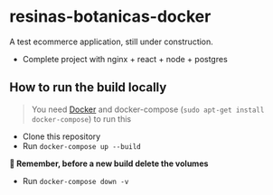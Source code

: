 # resinas-botanicas-docker

A test ecommerce application, still under construction.

- Complete project with nginx + react + node + postgres


## How to run the build locally
> You need [Docker](https://docs.docker.com/engine/install/ubuntu/) and docker-compose (`sudo apt-get install docker-compose`) to run this

- Clone this repository
- Run `docker-compose up --build`

**🚨 Remember, before a new build delete the volumes**

- Run `docker-compose down -v`
